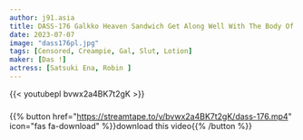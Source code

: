 ```yaml
---
author: j91.asia
title: DASS-176 Galkko Heaven Sandwich Get Along Well With The Body Of A Sister Ena Satsuki Robin
date: 2023-07-07
image: "dass176pl.jpg"
tags: [Censored, Creampie, Gal, Slut, Lotion]
maker: [Das !]
actress: [Satsuki Ena, Robin ]
---
```



{{< youtubepl bvwx2a4BK7t2gK >}}
###

{{% button href="https://streamtape.to/v/bvwx2a4BK7t2gK/dass-176.mp4" icon="fas fa-download" %}}download this video{{% /button %}}

